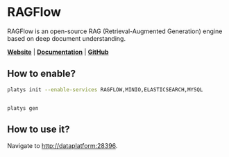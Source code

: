 # RAGFlow

RAGFlow is an open-source RAG (Retrieval-Augmented Generation) engine based on deep document understanding. 

**[Website](https://ragflow.io/)** | **[Documentation](https://ragflow.io/docs/dev/)** | **[GitHub](https://github.com/infiniflow/ragflow/)**

## How to enable?

```bash
platys init --enable-services RAGFLOW,MINIO,ELASTICSEARCH,MYSQL
```

```

```

```
platys gen
```

## How to use it?

Navigate to <http://dataplatform:28396>.
